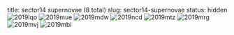 title: sector14 supernovae (8 total)
slug: sector14-supernovae
status: hidden
![2019lqo]({filename}../../images/sector14/lc_2019lqo_cleaned.png)
![2019mue]({filename}../../images/sector14/lc_2019mue_cleaned.png)
![2019mdw]({filename}../../images/sector14/lc_2019mdw_cleaned.png)
![2019ncd]({filename}../../images/sector14/lc_2019ncd_cleaned.png)
![2019mtz]({filename}../../images/sector14/lc_2019mtz_cleaned.png)
![2019mrg]({filename}../../images/sector14/lc_2019mrg_cleaned.png)
![2019mvj]({filename}../../images/sector14/lc_2019mvj_cleaned.png)
![2019mbi]({filename}../../images/sector14/lc_2019mbi_cleaned.png)
